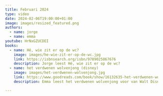 ```yaml
---
title: Februari 2024
type: video
date: 2024-02-06T19:00:00+01:00
image: images/resized_featured.png
authors:
  - name: jorge
  - name: emma
youtube: HrNxGZUCDEI
books:
  - name: Hé, wie zit er op de wc?
    image: images/he-wie-zit-er-op-de-wc.jpg
    link: https://isbnsearch.org/isbn/9789025867676
    description: Jorge leest Hé, wie zit er op de wc?
  - name: het verdwenen wolvenjong (disney)
    image: images/het-verdwenen-wolvenjong.jpg
    link: https://www.goodreads.com/book/show/16132635-het-verdwenen-wolfenjong
    description: Emma leest het verdwenen wolvenjong voor van Walt Disney.

---
```

